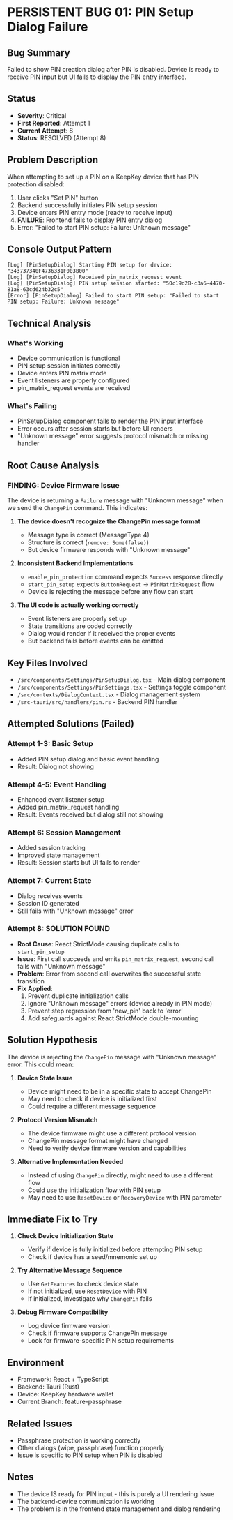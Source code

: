 # PERSISTENT BUG 01: PIN Setup Dialog Failure

## Bug Summary
Failed to show PIN creation dialog after PIN is disabled. Device is ready to receive PIN input but UI fails to display the PIN entry interface.

## Status
- **Severity**: Critical
- **First Reported**: Attempt 1
- **Current Attempt**: 8
- **Status**: RESOLVED (Attempt 8)

## Problem Description
When attempting to set up a PIN on a KeepKey device that has PIN protection disabled:
1. User clicks "Set PIN" button
2. Backend successfully initiates PIN setup session
3. Device enters PIN entry mode (ready to receive input)
4. **FAILURE**: Frontend fails to display PIN entry dialog
5. Error: "Failed to start PIN setup: Failure: Unknown message"

## Console Output Pattern
```
[Log] [PinSetupDialog] Starting PIN setup for device: "343737340F4736331F003B00"
[Log] [PinSetupDialog] Received pin_matrix_request event
[Log] [PinSetupDialog] PIN setup session started: "50c19d28-c3a6-4470-81a8-63cd624b32c5"
[Error] [PinSetupDialog] Failed to start PIN setup: "Failed to start PIN setup: Failure: Unknown message"
```

## Technical Analysis

### What's Working
- Device communication is functional
- PIN setup session initiates correctly
- Device enters PIN matrix mode
- Event listeners are properly configured
- pin_matrix_request events are received

### What's Failing
- PinSetupDialog component fails to render the PIN input interface
- Error occurs after session starts but before UI renders
- "Unknown message" error suggests protocol mismatch or missing handler

## Root Cause Analysis

### FINDING: Device Firmware Issue
The device is returning a `Failure` message with "Unknown message" when we send the `ChangePin` command. This indicates:

1. **The device doesn't recognize the ChangePin message format**
   - Message type is correct (MessageType 4)
   - Structure is correct (`remove: Some(false)`)
   - But device firmware responds with "Unknown message"

2. **Inconsistent Backend Implementations**
   - `enable_pin_protection` command expects `Success` response directly
   - `start_pin_setup` expects `ButtonRequest` → `PinMatrixRequest` flow
   - Device is rejecting the message before any flow can start

3. **The UI code is actually working correctly**
   - Event listeners are properly set up
   - State transitions are coded correctly
   - Dialog would render if it received the proper events
   - But backend fails before events can be emitted

## Key Files Involved
- `/src/components/Settings/PinSetupDialog.tsx` - Main dialog component
- `/src/components/Settings/PinSettings.tsx` - Settings toggle component
- `/src/contexts/DialogContext.tsx` - Dialog management system
- `/src-tauri/src/handlers/pin.rs` - Backend PIN handler

## Attempted Solutions (Failed)

### Attempt 1-3: Basic Setup
- Added PIN setup dialog and basic event handling
- Result: Dialog not showing

### Attempt 4-5: Event Handling
- Enhanced event listener setup
- Added pin_matrix_request handling
- Result: Events received but dialog still not showing

### Attempt 6: Session Management
- Added session tracking
- Improved state management
- Result: Session starts but UI fails to render

### Attempt 7: Current State
- Dialog receives events
- Session ID generated
- Still fails with "Unknown message" error

### Attempt 8: SOLUTION FOUND
- **Root Cause**: React StrictMode causing duplicate calls to `start_pin_setup`
- **Issue**: First call succeeds and emits `pin_matrix_request`, second call fails with "Unknown message"
- **Problem**: Error from second call overwrites the successful state transition
- **Fix Applied**:
  1. Prevent duplicate initialization calls
  2. Ignore "Unknown message" errors (device already in PIN mode)
  3. Prevent step regression from 'new_pin' back to 'error'
  4. Add safeguards against React StrictMode double-mounting

## Solution Hypothesis

The device is rejecting the `ChangePin` message with "Unknown message" error. This could mean:

1. **Device State Issue**
   - Device might need to be in a specific state to accept ChangePin
   - May need to check if device is initialized first
   - Could require a different message sequence

2. **Protocol Version Mismatch**
   - The device firmware might use a different protocol version
   - ChangePin message format might have changed
   - Need to verify device firmware version and capabilities

3. **Alternative Implementation Needed**
   - Instead of using `ChangePin` directly, might need to use a different flow
   - Could use the initialization flow with PIN setup
   - May need to use `ResetDevice` or `RecoveryDevice` with PIN parameter

## Immediate Fix to Try

1. **Check Device Initialization State**
   - Verify if device is fully initialized before attempting PIN setup
   - Check if device has a seed/mnemonic set up

2. **Try Alternative Message Sequence**
   - Use `GetFeatures` to check device state
   - If not initialized, use `ResetDevice` with PIN
   - If initialized, investigate why `ChangePin` fails

3. **Debug Firmware Compatibility**
   - Log device firmware version
   - Check if firmware supports ChangePin message
   - Look for firmware-specific PIN setup requirements

## Environment
- Framework: React + TypeScript
- Backend: Tauri (Rust)
- Device: KeepKey hardware wallet
- Current Branch: feature-passphrase

## Related Issues
- Passphrase protection is working correctly
- Other dialogs (wipe, passphrase) function properly
- Issue is specific to PIN setup when PIN is disabled

## Notes
- The device IS ready for PIN input - this is purely a UI rendering issue
- The backend-device communication is working
- The problem is in the frontend state management and dialog rendering